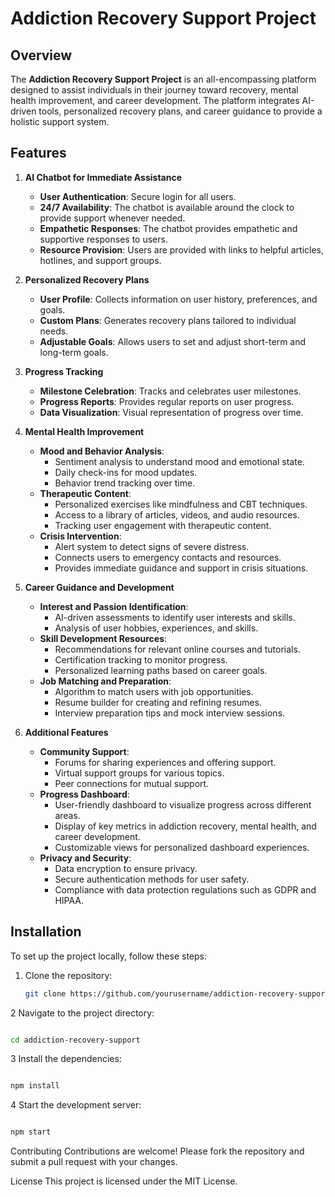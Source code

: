 # Addiction Recovery Support Project

## Overview

The **Addiction Recovery Support Project** is an all-encompassing platform designed to assist individuals in their journey toward recovery, mental health improvement, and career development. The platform integrates AI-driven tools, personalized recovery plans, and career guidance to provide a holistic support system.

## Features

1. **AI Chatbot for Immediate Assistance**
   - **User Authentication**: Secure login for all users.
   - **24/7 Availability**: The chatbot is available around the clock to provide support whenever needed.
   - **Empathetic Responses**: The chatbot provides empathetic and supportive responses to users.
   - **Resource Provision**: Users are provided with links to helpful articles, hotlines, and support groups.

2. **Personalized Recovery Plans**
   - **User Profile**: Collects information on user history, preferences, and goals.
   - **Custom Plans**: Generates recovery plans tailored to individual needs.
   - **Adjustable Goals**: Allows users to set and adjust short-term and long-term goals.

3. **Progress Tracking**
   - **Milestone Celebration**: Tracks and celebrates user milestones.
   - **Progress Reports**: Provides regular reports on user progress.
   - **Data Visualization**: Visual representation of progress over time.

4. **Mental Health Improvement**
   - **Mood and Behavior Analysis**:
     - Sentiment analysis to understand mood and emotional state.
     - Daily check-ins for mood updates.
     - Behavior trend tracking over time.
   - **Therapeutic Content**:
     - Personalized exercises like mindfulness and CBT techniques.
     - Access to a library of articles, videos, and audio resources.
     - Tracking user engagement with therapeutic content.
   - **Crisis Intervention**:
     - Alert system to detect signs of severe distress.
     - Connects users to emergency contacts and resources.
     - Provides immediate guidance and support in crisis situations.

5. **Career Guidance and Development**
   - **Interest and Passion Identification**:
     - AI-driven assessments to identify user interests and skills.
     - Analysis of user hobbies, experiences, and skills.
   - **Skill Development Resources**:
     - Recommendations for relevant online courses and tutorials.
     - Certification tracking to monitor progress.
     - Personalized learning paths based on career goals.
   - **Job Matching and Preparation**:
     - Algorithm to match users with job opportunities.
     - Resume builder for creating and refining resumes.
     - Interview preparation tips and mock interview sessions.

6. **Additional Features**
   - **Community Support**:
     - Forums for sharing experiences and offering support.
     - Virtual support groups for various topics.
     - Peer connections for mutual support.
   - **Progress Dashboard**:
     - User-friendly dashboard to visualize progress across different areas.
     - Display of key metrics in addiction recovery, mental health, and career development.
     - Customizable views for personalized dashboard experiences.
   - **Privacy and Security**:
     - Data encryption to ensure privacy.
     - Secure authentication methods for user safety.
     - Compliance with data protection regulations such as GDPR and HIPAA.

## Installation

To set up the project locally, follow these steps:

1. Clone the repository:
   ```bash
   git clone https://github.com/yourusername/addiction-recovery-support.git
   ```
2 Navigate to the project directory:

```bash

cd addiction-recovery-support
```
3 Install the dependencies:

```bash

npm install
```
4 Start the development server:

```bash

npm start
```
Contributing
Contributions are welcome! Please fork the repository and submit a pull request with your changes.

License
This project is licensed under the MIT License.
